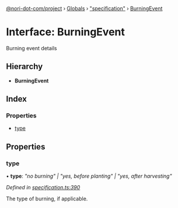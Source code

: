 [@nori-dot-com/project](../README.md) › [Globals](../globals.md) › ["specification"](../modules/_specification_.md) › [BurningEvent](_specification_.burningevent.md)

# Interface: BurningEvent

Burning event details

## Hierarchy

* **BurningEvent**

## Index

### Properties

* [type](_specification_.burningevent.md#type)

## Properties

###  type

• **type**: *"no burning" | "yes, before planting" | "yes, after harvesting"*

*Defined in [specification.ts:390](https://github.com/nori-dot-eco/nori-dot-com/blob/ee6dedb/packages/project/src/specification.ts#L390)*

The type of burning, if applicable.
